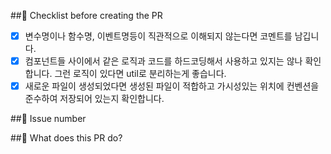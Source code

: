 ##📌 Checklist before creating the PR
- [x] 변수명이나 함수명, 이벤트명등이 직관적으로 이해되지 않는다면 코멘트를 남깁니다.
- [x] 컴포넌트들 사이에서 같은 로직과 코드를 하드코딩해서 사용하고 있지는 않나 확인합니다. 그런 로직이 있다면 util로 분리하는게 좋습니다.
- [x] 새로운 파일이 생성되었다면 생성된 파일이 적합하고 가시성있는 위치에 컨벤션을 준수하여 저장되어 있는지 확인합니다.

##🚨 Issue number


##📝 What does this PR do?

